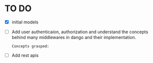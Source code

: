 # TO DO
 - [x] initial models
 - [ ] Add user authenticaion, authorization and understand the concepts behind many middlewares in dango and their implementation.
       
       Concepts grasped:
       
 - [ ] Add rest apis
